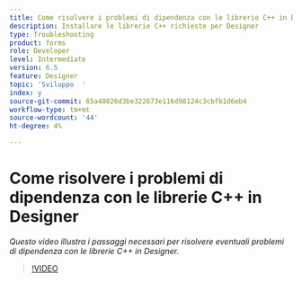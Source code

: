 ```yaml
---
title: Come risolvere i problemi di dipendenza con le librerie C++ in Designer
description: Installare le librerie C++ richieste per Designer
type: Troubleshooting
product: forms
role: Developer
level: Intermediate
version: 6.5
feature: Designer
topic: 'Sviluppo  '
index: y
source-git-commit: 65a40826d3be322673e116d98124c3cbfb1d6eb4
workflow-type: tm+mt
source-wordcount: '44'
ht-degree: 4%

---
```



# Come risolvere i problemi di dipendenza con le librerie C++ in Designer

*Questo video illustra i passaggi necessari per risolvere eventuali problemi di dipendenza con le librerie C++ in Designer.*

>[!VIDEO](https://video.tv.adobe.com/v/335576?quality=9&learn=on)

